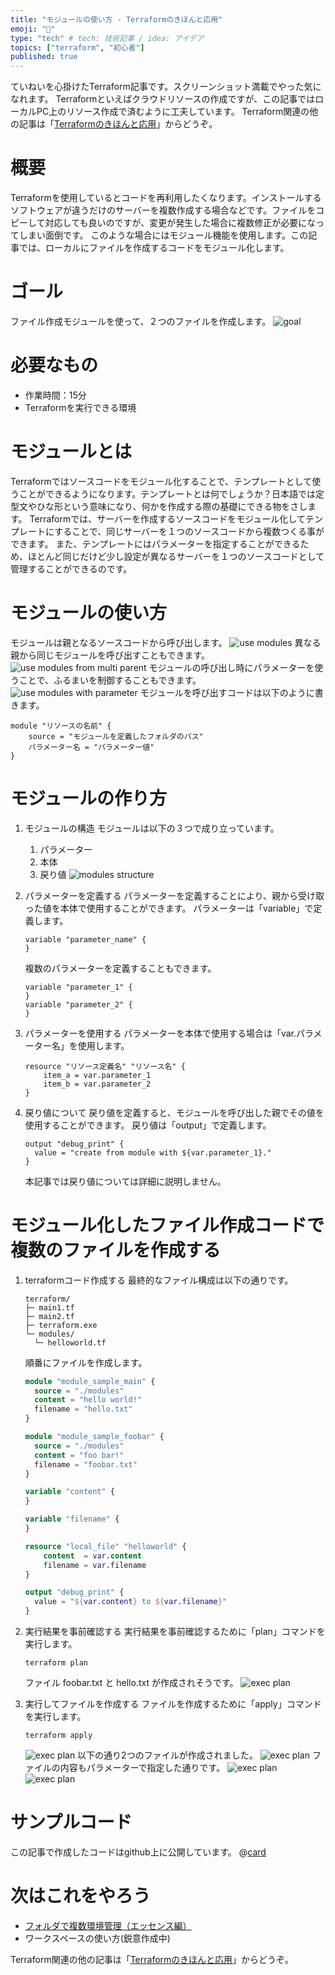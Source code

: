 ```yaml
---
title: "モジュールの使い方 - Terraformのきほんと応用"
emoji: "🐣"
type: "tech" # tech: 技術記事 / idea: アイデア
topics: ["terraform", "初心者"]
published: true
---
```

ていねいを心掛けたTerraform記事です。スクリーンショット満載でやった気になれます。
Terraformといえばクラウドリソースの作成ですが、この記事ではローカルPC上のリソース作成で済むように工夫しています。
Terraform関連の他の記事は「[Terraformのきほんと応用](https://zenn.dev/sway/articles/terraform_index_list)」からどうぞ。

# 概要
Terraformを使用しているとコードを再利用したくなります。インストールするソフトウェアが違うだけのサーバーを複数作成する場合などです。ファイルをコピーして対応しても良いのですが、変更が発生した場合に複数修正が必要になってしまい面倒です。
このような場合にはモジュール機能を使用します。この記事では、ローカルにファイルを作成するコードをモジュール化します。

# ゴール
ファイル作成モジュールを使って、２つのファイルを作成します。
![goal](/images/terraform_biginner_modules/terraform_biginner_modules_goal.jpg)

# 必要なもの
- 作業時間：15分
- Terraformを実行できる環境

# モジュールとは
Terraformではソースコードをモジュール化することで、テンプレートとして使うことができるようになります。テンプレートとは何でしょうか？日本語では定型文やひな形という意味になり、何かを作成する際の基礎にできる物をさします。
Terraformでは、サーバーを作成するソースコードをモジュール化してテンプレートにすることで、同じサーバーを１つのソースコードから複数つくる事ができます。
また、テンプレートにはパラメーターを指定することができるため、ほとんど同じだけど少し設定が異なるサーバーを１つのソースコードとして管理することができるのです。 

# モジュールの使い方
モジュールは親となるソースコードから呼び出します。
![use modules](/images/terraform_biginner_modules/terraform_biginner_modules_usage_01.jpg)
異なる親から同じモジュールを呼び出すこともできます。
![use modules from multi parent](/images/terraform_biginner_modules/terraform_biginner_modules_usage_02.jpg)
モジュールの呼び出し時にパラメーターを使うことで、ふるまいを制御することもできます。
![use modules with parameter](/images/terraform_biginner_modules/terraform_biginner_modules_usage_03.jpg)
モジュールを呼び出すコードは以下のように書きます。
```hcl
module "リソースの名前" {
    source = "モジュールを定義したフォルダのパス"
    パラメーター名 = "パラメーター値"
}
```

# モジュールの作り方

1. モジュールの構造
    モジュールは以下の３つで成り立っています。
    1. パラメーター
    1. 本体
    1. 戻り値
    ![modules structure](/images/terraform_biginner_modules/terraform_biginner_modules_structure_01.jpg)

1. パラメーターを定義する
    パラメーターを定義することにより、親から受け取った値を本体で使用することができます。
    パラメーターは「variable」で定義します。
    ```hcl
    variable "parameter_name" {
    }
    ````
    複数のパラメーターを定義することもできます。
    ```hcl
    variable "parameter_1" {
    }
    variable "parameter_2" {
    }
    ````

1. パラメーターを使用する
    パラメーターを本体で使用する場合は「var.パラメーター名」を使用します。
    ```hcl
    resource "リソース定義名" "リソース名" {
        item_a = var.parameter_1
        item_b = var.parameter_2
    }
    ```

1. 戻り値について
    戻り値を定義すると、モジュールを呼び出した親でその値を使用することができます。
    戻り値は「output」で定義します。
    ```hcl
    output "debug_print" {
      value = "create from module with ${var.parameter_1}."
    }
    ```
    本記事では戻り値については詳細に説明しません。

# モジュール化したファイル作成コードで複数のファイルを作成する

1. terraformコード作成する
    最終的なファイル構成は以下の通りです。
    ```
    terraform/
    ├─ main1.tf
    ├─ main2.tf
    ├─ terraform.exe
    └─ modules/
      └─ helloworld.tf
    ```
    順番にファイルを作成します。
    ```hcl:main1.tf
    module "module_sample_main" {
      source = "./modules"
      content = "hello world!"
      filename = "hello.txt"
    }
    ```
    ```hcl:main2.tf
    module "module_sample_foobar" {
      source = "./modules"
      content = "foo bar!"
      filename = "foobar.txt"
    }
    ```
    ```hcl:modules/helloworld.tf
    variable "content" {
    }

    variable "filename" {
    }

    resource "local_file" "helloworld" {
        content  = var.content
        filename = var.filename
    }

    output "debug_print" {
      value = "${var.content} to ${var.filename}"
    }
    ```

1. 実行結果を事前確認する
    実行結果を事前確認するために「plan」コマンドを実行します。
    ```
    terraform plan
    ```
    ファイル foobar.txt と hello.txt が作成されそうです。
    ![exec plan](/images/terraform_biginner_modules/terraform_biginner_modules_tutorial_01.jpg)

1. 実行してファイルを作成する
    ファイルを作成するために「apply」コマンドを実行します。
    ```
    terraform apply
    ```
    ![exec plan](/images/terraform_biginner_modules/terraform_biginner_modules_tutorial_02.jpg)
    以下の通り2つのファイルが作成されました。
    ![exec plan](/images/terraform_biginner_modules/terraform_biginner_modules_tutorial_03.jpg)
    ファイルの内容もパラメーターで指定した通りです。
    ![exec plan](/images/terraform_biginner_modules/terraform_biginner_modules_tutorial_04.jpg)
    ![exec plan](/images/terraform_biginner_modules/terraform_biginner_modules_tutorial_05.jpg)

# サンプルコード
この記事で作成したコードはgithub上に公開しています。
@[card](https://github.com/sway11466/zenn/tree/main/sample_codes/terraform_biginner_modules)

# 次はこれをやろう
- [フォルダで複数環境管理（エッセンス編）](https://zenn.dev/sway/articles/terraform_biginner_envbyfolder)
- ワークスペースの使い方(鋭意作成中)

Terraform関連の他の記事は「[Terraformのきほんと応用](https://zenn.dev/sway/articles/terraform_index_list)」からどうぞ。
